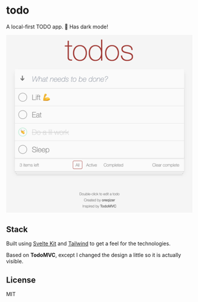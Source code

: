 # todo

A local-first TODO app. :scroll: Has dark mode!

![Sneakpeek](docs/sneakpeek.png)

## Stack

Built using [Svelte Kit](https://kit.svelte.com) and [Tailwind](https://tailwindcss.com) to get a
feel for the technologies.

Based on **TodoMVC**, except I changed the design a little so it is actually visible.

## License

MIT
